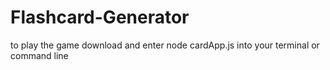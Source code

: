 # Flashcard-Generator
to play the game download and enter node cardApp.js into your terminal or command line